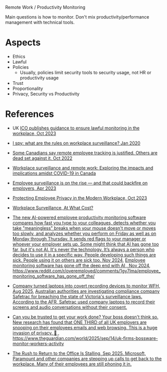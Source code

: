 Remote Work / Productivity Monitoring

Main questions is how to monitor. Don't mix productivity/performance management with technical tools.

# Aspects

* Ethics
* Lawful
* Policies
  * Usually, policies limit security tools to security usage, not HR or productivity usage
* Trust
* Proportionality
* Privacy, Security vs Productivity

# References

* UK [ICO publishes guidance to ensure lawful monitoring in the workplace, Oct 2023](https://ico.org.uk/about-the-ico/media-centre/news-and-blogs/2023/10/ico-publishes-guidance-to-ensure-lawful-monitoring-in-the-workplace/)
* [I spy: what are the rules on workplace surveillance? Jan 2020](https://www.welcometothejungle.com/en/articles/workplace-surveillance)
* [Some Canadians say remote employee tracking is justified. Others are dead set against it, Oct 2022](https://www.cbc.ca/radio/checkup/remote-boss-employee-tracking-surveillance-computer-1.6630298)
* [Workplace surveillance and remote work: Exploring the impacts and implications amidst COVID-19 in Canada](https://www.sshrc-crsh.gc.ca/society-societe/community-communite/ifca-iac/evidence_briefs-donnees_probantes/skills_work_digital_economy-competences_travail_economie_numerique/masoodi_bardeesy-eng.aspx)
* [Employee surveillance is on the rise — and that could backfire on employers, Apr 2023](https://www.cnbc.com/2023/04/24/employee-surveillance-is-on-the-rise-that-could-backfire-on-employers.html)
* [Protecting Employee Privacy in the Modern Workplace, Oct 2023](https://www.priv.gc.ca/en/about-the-opc/what-we-do/provincial-and-territorial-collaboration/joint-resolutions-with-provinces-and-territories/res_231005_02/)

* [Workplace Surveillance, At What Cost?](https://www1.villanova.edu/villanova/media/features/workplace-surveillance.html)

* [The new AI-powered employee productivity monitoring software compares how fast you type to your colleagues, detects whether you take "meaningless" breaks when your mouse doesn't move or moves too slowly, and analyzes whether you perform on Friday as well as on Monday through Thursday. It sends red flags to your manager or whoever your employer sets up. Some might think that AI has gone too far, but it's not AI. It's never the technology. It’s always a person who decides to use it in a specific way. People developing such things are sick. People using it on others are sick too. Nov 2024](https://www.linkedin.com/posts/andriyburkov_the-new-ai-powered-employee-productivity-activity-7266157601246138368-Lf50/), [Employee monitoring software has gone off the deep end with AI , Nov 2024](https://www.reddit.com/r/sysadmin/comments/1gwg7rk/employee_monitoring_software_has_gone_off_the/), https://www.reddit.com/r/overemployed/comments/1gy7lma/employee_monitoring_software_has_gone_off_the/
* [Company turned laptops into covert recording devices to monitor WFH, Aug 2025](https://www.afr.com/work-and-careers/workplace/company-turned-laptops-into-covert-recording-devices-to-monitor-wfh-20250822-p5mp0z), [Australian authorities are investigating compliance company Safetrac for breaching the state of Victoria's surveillance laws. According to the AFR, Safetrac used company laptops to record their screens and audio conversations without their consent.](https://bsky.app/profile/campuscodi.risky.biz/post/3lxpz6hy46s2s)
* [Can you be trusted to get your work done? Your boss doesn't think so. New research has found that ONE THIRD of all UK employers are snooping on their employees emails and web browsing. This is a huge invasion of privacy. 🧵 ](https://bsky.app/profile/privacyinternational.org/post/3lyuykugmkq2z), <https://www.theguardian.com/world/2025/sep/14/uk-firms-bossware-monitor-workers-activity>
* [The Rush to Return to the Office Is Stalling, Sep 2025. Microsoft, Paramount and other companies are stepping up calls to get back to the workplace. Many of their employees are still phoning it in.](https://www.wsj.com/lifestyle/workplace/return-to-office-workers-fail-3d966807)
